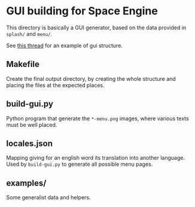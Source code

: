 # GUI building for Space Engine
This directory is basically a GUI generator,
based on the data provided in `splash/` and `menu/`.

See [this thread](http://forum.spaceengine.org/viewtopic.php?f=3&t=319&p=13647) for an example of gui structure.


## Makefile
Create the final output directory, by creating the whole structure
and placing the files at the expected places.

## build-gui.py
Python program that generate the `*-menu.png` images, where various texts must be
well placed.

## locales.json
Mapping giving for an english word its translation into another language.
Used by `build-gui.py` to generate all possible menu pages.

## examples/
Some generalist data and helpers.
